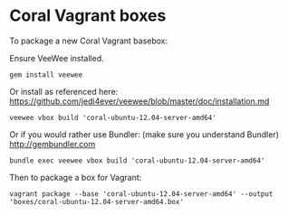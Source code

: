 
# Coral Vagrant boxes

To package a new Coral Vagrant basebox:

Ensure VeeWee installed.

    gem install veewee

Or install as referenced here:
https://github.com/jedi4ever/veewee/blob/master/doc/installation.md

    veewee vbox build 'coral-ubuntu-12.04-server-amd64'
    
Or if you would rather use Bundler: (make sure you understand Bundler)
http://gembundler.com

    bundle exec veewee vbox build 'coral-ubuntu-12.04-server-amd64'
    
Then to package a box for Vagrant:

    vagrant package --base 'coral-ubuntu-12.04-server-amd64' --output 'boxes/coral-ubuntu-12.04-server-amd64.box'
